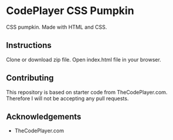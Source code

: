 # CodePlayer CSS Pumpkin
CSS pumpkin. Made with HTML and CSS.

## Instructions
Clone or download zip file. Open index.html file in your browser.

## Contributing
This repository is based on starter code from TheCodePlayer.com. Therefore I will not be accepting any pull requests.

## Acknowledgements
* TheCodePlayer.com
